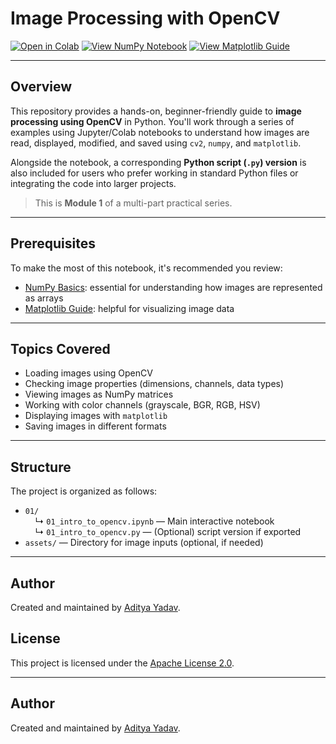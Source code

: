 # Image Processing with OpenCV

[![Open in Colab](https://colab.research.google.com/assets/colab-badge.svg)](https://colab.research.google.com/github/Adityeah18/opencv-intro/blob/main/01/01_intro_to_opencv.ipynb)
[![View NumPy Notebook](https://img.shields.io/badge/NumPy%20Basics-Notebook-blue)](https://github.com/Adityeah18/numpy)
[![View Matplotlib Guide](https://img.shields.io/badge/Matplotlib%20Tutorial-Notebook-green)](https://github.com/Adityeah18/matplotlib)

---

## Overview

This repository provides a hands-on, beginner-friendly guide to **image processing using OpenCV** in Python. You'll work through a series of examples using Jupyter/Colab notebooks to understand how images are read, displayed, modified, and saved using `cv2`, `numpy`, and `matplotlib`.

Alongside the notebook, a corresponding **Python script (`.py`) version** is also included for users who prefer working in standard Python files or integrating the code into larger projects.

> This is **Module 1** of a multi-part practical series.


---

## Prerequisites

To make the most of this notebook, it's recommended you review:

- [NumPy Basics](https://github.com/Adityeah18/numpy): essential for understanding how images are represented as arrays
- [Matplotlib Guide](https://github.com/Adityeah18/matplotlib): helpful for visualizing image data

---

## Topics Covered

- Loading images using OpenCV
- Checking image properties (dimensions, channels, data types)
- Viewing images as NumPy matrices
- Working with color channels (grayscale, BGR, RGB, HSV)
- Displaying images with `matplotlib`
- Saving images in different formats

---


## Structure

The project is organized as follows:

- `01/`  
  &nbsp;&nbsp;&nbsp;&nbsp;↳ `01_intro_to_opencv.ipynb` — Main interactive notebook  
  &nbsp;&nbsp;&nbsp;&nbsp;↳ `01_intro_to_opencv.py` — (Optional) script version if exported  
- `assets/` — Directory for image inputs (optional, if needed)  
  


---

## Author

Created and maintained by [Aditya Yadav](https://github.com/Adityeah18).



## License

This project is licensed under the [Apache License 2.0](LICENSE).


---

## Author

Created and maintained by [Aditya Yadav](https://github.com/Adityeah18).


